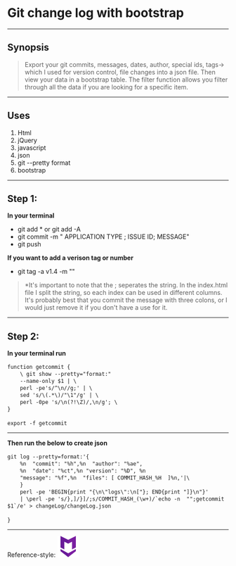 # Git change log with bootstrap

----
## Synopsis

> Export your git commits, messages, dates, author, special ids, tags-> which I used for version control, file changes into a json file. Then view your data in a bootstrap table. The filter function allows you filter through all the data if you are looking for a specific item.

----
## Uses
1. Html
2. jQuery
3. javascript
4. json
5. git  --pretty format
6. bootstrap

----
## Step 1:

**In your terminal**

* git add * or git add -A
* git commit -m " APPLICATION TYPE ; ISSUE ID; MESSAGE"
* git push

**If you want to add a verison tag or number**

* git tag -a v1.4 -m "<message>"


>*It's important to note that the ; seperates the string. In the index.html file I split the string, so each index can be used in different columns. It's probably best that you commit the message with three colons, or I would just remove it if you don't have a use for it. 

----
## Step 2:
**In your terminal run**

    function getcommit { 
        \ git show --pretty="format:"
        --name-only $1 | \
        perl -pe's/^\n//g;' | \
        sed 's/\(.*\)/"\1"/g' | \
        perl -0pe 's/\n(?!\Z)/,\n/g'; \    
    }     

    export -f getcommit

---
**Then run the below to create json**

    git log --pretty=format:'{
        %n  "commit": "%h",%n  "author": "%ae",
        %n  "date": "%ct",%n "version": "%D", %n  
        "message": "%f",%n  "files": [ COMMIT_HASH_%H  ]%n,'|\
        }
        perl -pe 'BEGIN{print "{\n\"logs\":\n["}; END{print "]}\n"}'
        | \perl -pe 's/},]/}]/;s/COMMIT_HASH_(\w+)/`echo -n  "";getcommit $1`/e' > changeLog/changeLog.json

    }     

---
Reference-style: 
![alt text][logo]

[logo]: https://github.com/adam-p/markdown-here/raw/master/src/common/images/icon48.png "Logo Title Text 2"

